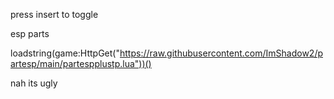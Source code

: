 press insert to toggle

esp parts

loadstring(game:HttpGet("https://raw.githubusercontent.com/ImShadow2/partesp/main/partespplustp.lua"))()

nah its ugly
